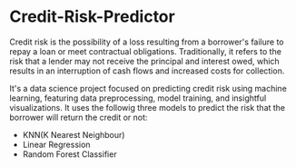 # Credit-Risk-Predictor
Credit risk is the possibility of a loss resulting from a borrower's failure to repay a loan or meet contractual obligations. Traditionally, it refers to the risk that a lender may not receive the principal and interest owed, which results in an interruption of cash flows and increased costs for collection.

It's a data science project focused on predicting credit risk using machine learning, featuring data preprocessing, model training, and insightful visualizations.
It uses the followig three models to predict the risk that the borrower will return the credit or not:
- KNN(K Nearest Neighbour)
- Linear Regression
- Random Forest Classifier
